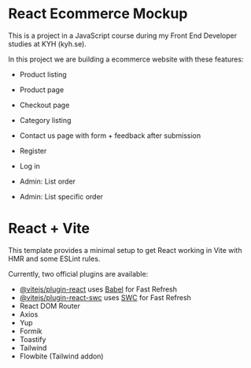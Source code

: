 # React Ecommerce Mockup

This is a project in a JavaScript course during my Front End Developer studies at KYH (kyh.se).

In this project we are building a ecommerce website with these features:
- Product listing
- Product page
- Checkout page
- Category listing
- Contact us page with form + feedback after submission
- Register
- Log in

- Admin: List order
- Admin: List specific order



# React + Vite

This template provides a minimal setup to get React working in Vite with HMR and some ESLint rules.

Currently, two official plugins are available:

- [@vitejs/plugin-react](https://github.com/vitejs/vite-plugin-react/blob/main/packages/plugin-react/README.md) uses [Babel](https://babeljs.io/) for Fast Refresh
- [@vitejs/plugin-react-swc](https://github.com/vitejs/vite-plugin-react-swc) uses [SWC](https://swc.rs/) for Fast Refresh
- React DOM Router
- Axios
- Yup
- Formik
- Toastify
- Tailwind
- Flowbite (Tailwind addon)